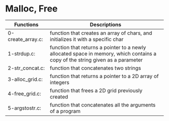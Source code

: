 # Malloc, Free

Functions | Descriptions
--------- | -----------
    0-create_array.c: | function that creates an array of chars, and initializes it with a specific char
    1-strdup.c: | function that returns a pointer to a newly allocated space in memory, which contains a copy of the string given as a parameter
    2-str_concat.c: |  function that concatenates two strings
    3-alloc_grid.c: | function that returns a pointer to a 2D array of integers
    4-free_grid.c: | function that frees a 2D grid previously created
    5-argstostr.c: | function that concatenates all the arguments of a program

